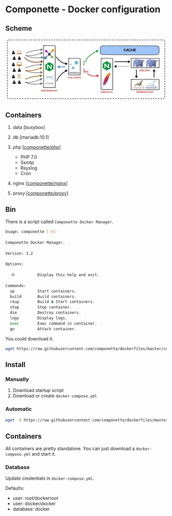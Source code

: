 # Componette - Docker configuration

## Scheme

![Server scheme](https://raw.githubusercontent.com/componette/dockerfiles/master/_doc/server.jpg)

## Containers

1. data [busybox] 

2. db [mariadb:10.1]

4. php [[componette/php](https://github.com/componette/dockerfiles/blob/master/php)]
    - PHP 7.0
    - Ssmtp
    - Rsyslog
    - Cron

5. nginx [[componette/nginx](https://github.com/componette/dockerfiles/blob/master/nginx)]

6. proxy [[componette/proxy](https://github.com/componette/dockerfiles/blob/master/proxy)]

## Bin

There is a script called `Componette Docker Manager`.

```bash
Usage: componette [-h]

Componette Docker Manager.

Version: 1.2

Options:

  -h          Display this help and exit.

Commands:
  up          Start containers.
  build       Build containers.
  reup        Build & Start containers.
  stop        Stop container.
  die         Destroy containers.
  logs        Display logs.
  exec        Exec command in container.
  go          Attach container.
```

You could download it.

```bash
wget https://raw.githubusercontent.com/componette/dockerfiles/master/componette
```

## Install

### Manually

1. Download startup script
2. Download or create `docker-compose.yml`

### Automatic

```bash
wget -O https://raw.githubusercontent.com/componette/dockerfiles/master/componette-installer | bash
```

## Containers

All containers are pretty standalone. You can just download a `docker-compose.yml` and start it.

### Database

Update credentials in `docker-compose.yml`.

Defaults:
- user: root/dockerroot
- user: docker/docker
- database: docker
